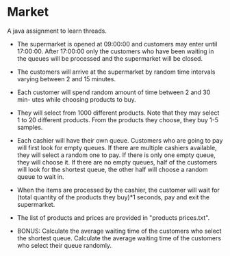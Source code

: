 # Market
A java assignment to learn threads.

- The supermarket is opened at 09:00:00 and customers may enter until
17:00:00. After 17:00:00 only the customers who have been waiting in the
queues will be processed and the supermarket will be closed.

- The customers will arrive at the supermarket by random time intervals
varying between 2 and 15 minutes.

- Each customer will spend random amount of time between 2 and 30 min-
utes while choosing products to buy.

- They will select from 1000 different products. Note that they may select
1 to 20 different products. From the products they choose, they buy 1-5
samples.

- Each cashier will have their own queue. Customers who are going to pay
will first look for empty queues. If there are multiple cashiers available,
they will select a random one to pay. If there is only one empty queue,
they will choose it. If there are no empty queues, half of the customers
will look for the shortest queue, the other half will choose a random queue
to wait in.

- When the items are processed by the cashier, the customer will wait for
(total quantity of the products they buy)*1 seconds, pay and exit the
supermarket.

- The list of products and prices are provided in "products prices.txt".

- BONUS: Calculate the average waiting time of the customers who select
the shortest queue. Calculate the average waiting time of the customers
who select their queue randomly.
